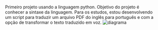 Primeiro projeto usando a linguagem python.
Objetivo do projeto é conhecer a sintaxe da linguagem.
Para os estudos, estou desenvolvendo um script para
traduzir um arquivo PDF do inglês para português e com
a opção de transformar o texto traduzido em voz.
![diagrama](https://user-images.githubusercontent.com/114777198/193358636-129db809-0db0-4324-b8af-29bbc3da211c.png)
